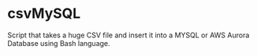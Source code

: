 # csvMySQL
Script that takes a huge CSV file and insert it into a MYSQL or AWS Aurora Database using Bash language.
